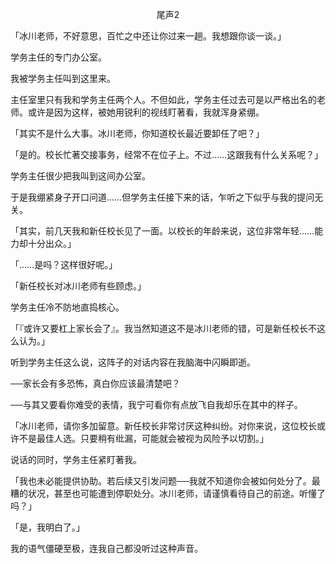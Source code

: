 <p align="center">尾声2</p>

「冰川老师，不好意思，百忙之中还让你过来一趟。我想跟你谈一谈。」

学务主任的专门办公室。

我被学务主任叫到这里来。

主任室里只有我和学务主任两个人。不但如此，学务主任过去可是以严格出名的老师。或许是因为这样，被她用锐利的视线盯著看，我就浑身紧绷。

「其实不是什么大事。冰川老师，你知道校长最近要卸任了吧？」

「是的。校长忙著交接事务，经常不在位子上。不过……这跟我有什么关系呢？」

学务主任很少把我叫到这间办公室。

于是我绷紧身子开口问道……但学务主任接下来的话，乍听之下似乎与我的提问无关。

「其实，前几天我和新任校长见了一面。以校长的年龄来说，这位非常年轻……能力却十分出众。」

「……是吗？这样很好呢。」

「新任校长对冰川老师有些顾虑。」

学务主任冷不防地直捣核心。

「『或许又要杠上家长会了』。我当然知道这不是冰川老师的错，可是新任校长不这么认为。」

听到学务主任这么说，这阵子的对话内容在我脑海中闪瞬即逝。

──家长会有多恐怖，真白你应该最清楚吧？

──与其又要看你难受的表情，我宁可看你有点放飞自我却乐在其中的样子。

「冰川老师，请你多加留意。新任校长非常讨厌这种纠纷。对你来说，这位校长或许不是最佳人选。只要稍有纰漏，可能就会被视为风险予以切割。」

说话的同时，学务主任紧盯著我。

「我也未必能提供协助。若后续又引发问题──我就不知道你会被如何处分了。最糟的状况，甚至也可能遭到停职处分。冰川老师，请谨慎看待自己的前途。听懂了吗？」

「是，我明白了。」

我的语气僵硬至极，连我自己都没听过这种声音。

